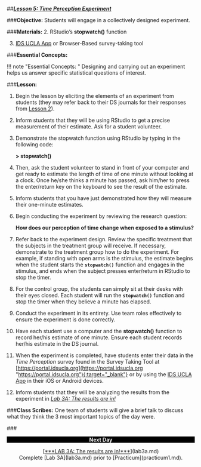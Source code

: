 ##***<u>Lesson 5: Time Perception Experiment</u>***

###**Objective:**
Students will engage in a collectively designed experiment.

###**Materials:**
2. RStudio’s **stopwatch()** function

3. [IDS UCLA App](../download/app.md) or Browser-Based survey-taking tool

###**Essential Concepts:**

!!! note "Essential Concepts: "
    Designing and carrying out an experiment helps us answer specific statistical
    questions of interest.

###**Lesson:**
1. Begin the lesson by eliciting the elements of an experiment from students (they may refer back to
their DS journals for their responses from [Lesson 2](lesson2.md)).

2. Inform students that they will be using RStudio to get a precise measurement of their estimate.
Ask for a student volunteer.

3. Demonstrate the stopwatch function using RStudio by typing in the following code:

    **> stopwatch()**

4. Then, ask the student volunteer to stand in front of your computer and get ready to estimate the
length of time of one minute without looking at a clock. Once he/she thinks a minute has passed,
ask him/her to press the enter/return key on the keyboard to see the result of the estimate.

5. Inform students that you have just demonstrated how they will measure their one-minute
estimates.

6. Begin conducting the experiment by reviewing the research question:

    **How does our perception of time change when exposed to a stimulus?**

7. Refer back to the experiment design. Review the specific treatment that the subjects in the treatment group will receive. If necessary, demonstrate to the treatment group how to do the experiment. For example, if standing with open arms is the stimulus, the estimate begins when the student starts the **```stopwatch()```** function and engages in the stimulus, and ends when the subject presses enter/return in RStudio to stop the timer.

8. For the control group, the students can simply sit at their desks with their eyes closed. Each
student will run the **```stopwatch()```** function and stop the timer when they believe a minute has
elapsed.

9. Conduct the experiment in its entirety. Use team roles effectively to ensure the experiment is
done correctly.

10. Have each student use a computer and the **stopwatch()** function to record her/his estimate of
one minute. Ensure each student records her/his estimate in the DS journal.

11. When the experiment is completed, have students enter their data in the *Time Perception* survey
found in the Survey Taking Tool at [https://portal.idsucla.org](https://portal.idsucla.org "https://portal.idsucla.org"){:target="_blank"} or by using the [IDS UCLA App](../download/app.md) in their
iOS or Android devices.

12. Inform students that they will be analyzing the results from the experiment in *[Lab 3A: The results
are in!](lab3a.md)*

###**Class Scribes:**
One team of students will give a brief talk to discuss what they think the 3 most important topics of the
day were.

###<p style="background: black; color: white; text-align: center;">**Next Day**</p>
<center>[<u>***LAB 3A: The results are in!***</u>](lab3a.md)</center>

<center>Complete [Lab 3A](lab3a.md) prior to [Practicum](practicum1.md).</center>